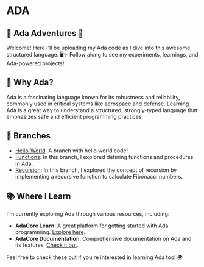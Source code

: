# ADA
## 🌟 Ada Adventures 🌟

Welcome! Here I'll be uploading my Ada code as I dive into this awesome, structured language. 🖥️✨ Follow along to see my experiments, learnings, and Ada-powered projects!

## 🌟 Why Ada?

Ada is a fascinating language known for its robustness and reliability, commonly used in critical systems like aerospace and defense. Learning Ada is a great way to understand a structured, strongly-typed language that emphasizes safe and efficient programming practices.

## 📂 Branches

- [Hello-World](https://github.com/Gonzalosilvalde/ADA/tree/Hola_mundo): A branch with hello world code!
- [Functions](https://github.com/Gonzalosilvalde/ADA/tree/Functions): In this branch, I explored defining functions and procedures in Ada.
- [Recursion](https://github.com/Gonzalosilvalde/ADA/tree/recursion): In this branch, I explored the concept of recursion by implementing a recursive function to calculate Fibonacci numbers.

## 📚 Where I Learn

I'm currently exploring Ada through various resources, including:

- **AdaCore Learn**: A great platform for getting started with Ada programming. [Explore here](https://learn.adacore.com/).
- **AdaCore Documentation**: Comprehensive documentation on Ada and its features. [Check it out](https://www.adacore.com/documentation#all).

Feel free to check these out if you're interested in learning Ada too! 🌍

